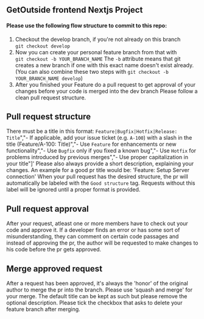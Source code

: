 ## GetOutside frontend Nextjs Project
#### Please use the following flow structure to commit to this repo:
1. Checkout the develop branch, if you're not already on this branch<br/>
   `git checkout develop`<br/>
2. Now you can create your personal feature branch from that with<br/>
   `git checkout -b YOUR_BRANCH_NAME`
   The `-b` attribute means that git creates a new branch if one with this exact name doesn't exist already.<br/>
   (You can also combine these two steps with `git checkout -b YOUR_BRANCH_NAME develop`)<br/>
3. After you finished your Feature do a pull request to get approval of your changes before your code is merged into the dev branch
   Please follow a clean pull request structure.

## Pull request structure
There must be a title in this format: `Feature|Bugfix|Hotfix|Release: Title`","- If applicable, add your issue ticket (e.g. `A-100`) with a slash in the title (Feature/A-100: Title)","- Use `Feature` for enhancements or new functionality","- Use `Bugfix` only if you fixed a known bug","- Use `Hotfix` for problems introduced by previous merges","- Use proper capitalization in your title"]'
Please also always provide a short description, explaining your changes.
An example for a good pr title would be: 'Feature: Setup Server connection'
When your pull request has the desired structure, the pr will automatically be labeled with the `Good structure` tag. Requests without this label
will be ignored until a proper format is provided.

## Pull request approval
After your request, atleast one or more members have to check out your code and approve it. If a developer finds an error or has some sort of
misunderstanding, they can comment on certain code passages and instead of approving the pr, the author will be requested to make changes to his code
before the pr gets approved.

## Merge approved request
After a request has been approved, it's always the 'honor' of the original author to merge the pr into the branch. Please use 'squash and merge' for
your merge. The default title can be kept as such but please remove the optional description. Please tick the checkbox that asks to delete your feature branch
after merging.
